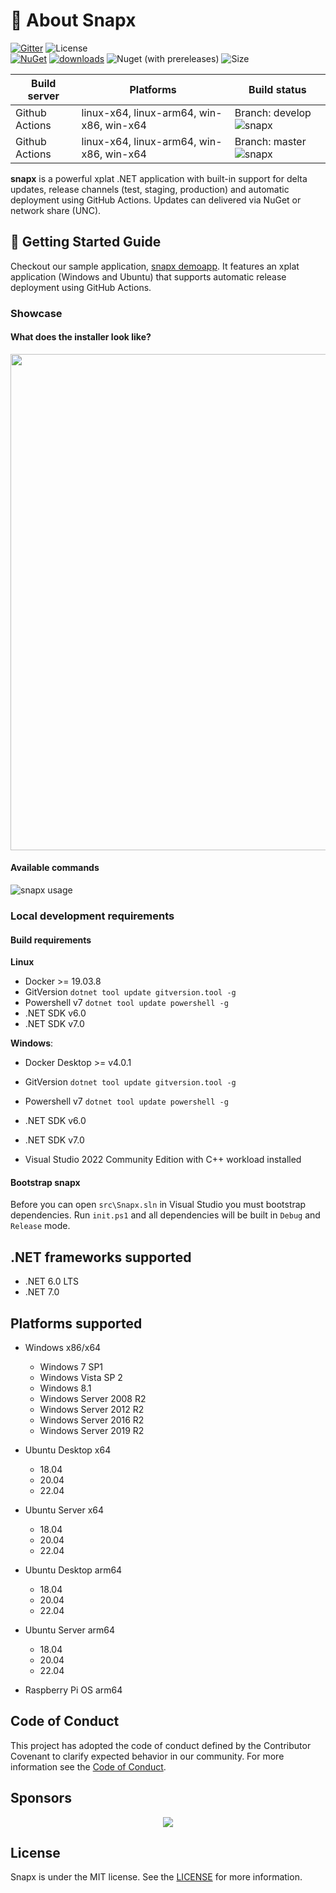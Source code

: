 # 📖 About Snapx

[![Gitter](https://badges.gitter.im/fintermobilityas-snapx/community.svg)](https://gitter.im/fintermobilityas-snapx/community?utm_source=badge&utm_medium=badge&utm_campaign=pr-badge) ![License](https://img.shields.io/github/license/fintermobilityas/snapx.svg)
<br>
[![NuGet](https://img.shields.io/nuget/v/snapx.svg)](https://www.nuget.org/packages/snapx) [![downloads](https://img.shields.io/nuget/dt/snapx)](https://www.nuget.org/packages/snapx) ![Nuget (with prereleases)](https://img.shields.io/nuget/vpre/snapx) ![Size](https://img.shields.io/github/repo-size/fintermobilityas/snapx.svg)

| Build server   | Platforms                                | Build status                                                                                                 |
| -------------- | ---------------------------------------- | ------------------------------------------------------------------------------------------------------------ |
| Github Actions | linux-x64, linux-arm64, win-x86, win-x64 | Branch: develop ![snapx](https://github.com/fintermobilityas/snapx/workflows/snapx/badge.svg?branch=develop) |
| Github Actions | linux-x64, linux-arm64, win-x86, win-x64 | Branch: master ![snapx](https://github.com/fintermobilityas/snapx/workflows/snapx/badge.svg?branch=master)   |

**snapx** is a powerful xplat .NET application with built-in support for delta updates, release channels (test, staging, production) and automatic deployment using GitHub Actions. Updates can delivered via NuGet or network share (UNC).

## 🚀 Getting Started Guide

Checkout our sample application, [snapx demoapp](https://github.com/fintermobilityas/snapx.demoapp). It features an xplat application (Windows and Ubuntu) that supports automatic release deployment using GitHub Actions.

### Showcase

#### What does the installer look like?

<img src="https://media.githubusercontent.com/media/fintermobilityas/snapx/develop/docs/snapxinstaller.gif" width="794" />

#### Available commands

![snapx usage](https://github.com/fintermobilityas/snapx/blob/develop/docs/shell.png)

### Local development requirements

#### Build requirements

**Linux**

- Docker >= 19.03.8
- GitVersion `dotnet tool update gitversion.tool -g`
- Powershell v7 `dotnet tool update powershell -g`
- .NET SDK v6.0
- .NET SDK v7.0

**Windows**:

- Docker Desktop >= v4.0.1
- GitVersion `dotnet tool update gitversion.tool -g`
- Powershell v7 `dotnet tool update powershell -g`
- .NET SDK v6.0
- .NET SDK v7.0

- Visual Studio 2022 Community Edition with C++ workload installed

#### Bootstrap snapx

Before you can open `src\Snapx.sln` in Visual Studio you must bootstrap dependencies.
Run `init.ps1` and all dependencies will be built in `Debug` and `Release` mode.

## .NET frameworks supported

- .NET 6.0 LTS
- .NET 7.0

## Platforms supported

- Windows x86/x64

  - Windows 7 SP1
  - Windows Vista SP 2
  - Windows 8.1
  - Windows Server 2008 R2
  - Windows Server 2012 R2
  - Windows Server 2016 R2
  - Windows Server 2019 R2

- Ubuntu Desktop x64

  - 18.04
  - 20.04
  - 22.04

- Ubuntu Server x64

  - 18.04
  - 20.04
  - 22.04

- Ubuntu Desktop arm64

  - 18.04
  - 20.04
  - 22.04

- Ubuntu Server arm64
  - 18.04
  - 20.04
  - 22.04
- Raspberry Pi OS arm64

## Code of Conduct

This project has adopted the code of conduct defined by the Contributor Covenant to clarify expected behavior in our community.
For more information see the [Code of Conduct](https://github.com/fintermobilityas/snapx/blob/develop/CODE_OF_CONDUCT.md).

## Sponsors

<p align="center">
<a href="https://www.finterjobs.com" target="_blank"><img src="https://static.wixstatic.com/media/49c5ac_e5c089f7be224d6e92eb3f2f5edc3535~mv2.png/v1/crop/x_173,y_545,w_938,h_425/fill/w_189,h_87,al_c,q_85,usm_0.66_1.00_0.01/Finter%20Mobility%20AS%20gjennomsiktig%20bakgrun.webp"></a>
</p>

## License

Snapx is under the MIT license. See the [LICENSE](LICENSE.md) for more information.

